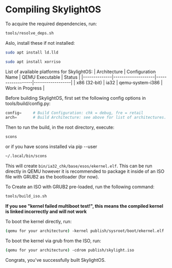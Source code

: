 # Compiling SkylightOS

To acquire the required dependencies, run:
```bash
tools/resolve_deps.sh
```

Aslo, install these if not installed:
```bash
sudo apt install ld.lld
```
```bash
sudo apt install xorriso
```

List of available platforms for SkylightOS:
| Architecture | Configuration Name | QEMU Executable  | Status           |
|--------------|--------------------|------------------|------------------|
| x86 (32-bit) | ia32               | qemu-system-i386 | Work in Progress |

Before building SkylightOS, first set the following config options in tools/build/config.py:
```py
config=     # Build Configuration: chk = debug, fre = retail
arch=       # Build Architecture: see above for list of architectures.
```

Then to run the build, in the root directory, execute:
```bash
scons
```
or if you have scons installed via pip --user
```bash
~/.local/bin/scons
```

This will create `bin/ia32_chk/base/esos/ekernel.elf`. This can be run directly in QEMU however it is recommended to package it inside of an ISO file with GRUB2 as the bootloader (for now).

To Create an ISO with GRUB2 pre-loaded, run the following command:
```bash
tools/build_iso.sh
```
**If you see "kernel failed multiboot test!", this means the compiled kernel is linked incorrectly and will not work**

To boot the kernel directly, run:
```bash
(qemu for your architecture) -kernel publish/sysroot/boot/ekernel.elf     
```

To boot the kernel via grub from the ISO, run:
```bash
(qemu for your architecture) -cdrom publish/skylight.iso                    
```

Congrats, you've successfully built SkylightOS.
